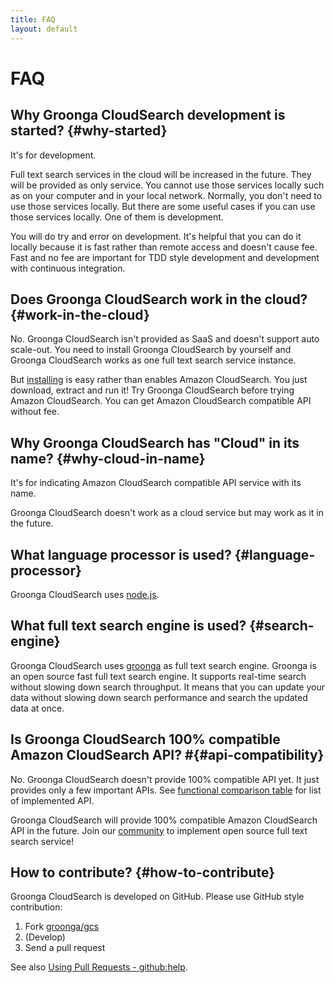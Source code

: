 ```yaml
---
title: FAQ
layout: default
---
```


# FAQ

## Why Groonga CloudSearch development is started? {#why-started}

It's for development.

Full text search services in the cloud will be increased in the
future. They will be provided as only service. You cannot use those
services locally such as on your computer and in your local
network. Normally, you don't need to use those services locally. But
there are some useful cases if you can use those services locally. One
of them is development.

You will do try and error on development. It's helpful that you can do
it locally because it is fast rather than remote access and doesn't
cause fee. Fast and no fee are important for TDD style development and
development with continuous integration.

## Does Groonga CloudSearch work in the cloud? {#work-in-the-cloud}

No. Groonga CloudSearch isn't provided as SaaS and doesn't support
auto scale-out. You need to install Groonga CloudSearch by yourself
and Groonga CloudSearch works as one full text search service
instance.

But [installing](../install/) is easy rather than enables Amazon
CloudSearch. You just download, extract and run it! Try Groonga
CloudSearch before trying Amazon CloudSearch. You can get Amazon
CloudSearch compatible API without fee.

## Why Groonga CloudSearch has "Cloud" in its name? {#why-cloud-in-name}

It's for indicating Amazon CloudSearch compatible API service with its
name.

Groonga CloudSearch doesn't work as a cloud service but may work as it
in the future.

## What language processor is used? {#language-processor}

Groonga CloudSearch uses [node.js](http://nodejs.org/).

## What full text search engine is used? {#search-engine}

Groonga CloudSearch uses [groonga](http://groonga.org/) as full text
search engine. Groonga is an open source fast full text search
engine. It supports real-time search without slowing down search
throughput. It means that you can update your data without slowing
down search performance and search the updated data at once.

## Is Groonga CloudSearch 100% compatible Amazon CloudSearch API? #{#api-compatibility}

No. Groonga CloudSearch doesn't provide 100% compatible API yet.  It
just provides only a few important APIs. See [functional comparison
table](/#functional-comparison) for list of implemented API.

Groonga CloudSearch will provide 100% compatible Amazon CloudSearch
API in the future. Join our [community](../community/) to implement
open source full text search service!

## How to contribute? {#how-to-contribute}

Groonga CloudSearch is developed on GitHub. Please use GitHub style
contribution:

1. Fork [groonga/gcs](https://github.com/groonga/gcs)
2. (Develop)
3. Send a pull request

See also [Using Pull Requests -
github:help](https://help.github.com/articles/using-pull-requests).
